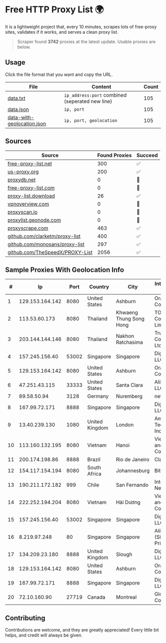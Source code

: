 
# Free HTTP Proxy List 🌍

It is a lightweight project that, every 10 minutes, scrapes lots of free-proxy sites, validates if it works, and serves a clean proxy list.


> Scraper found **3742** proxies at the latest update. Usable proxies are below.

## Usage

Click the file format that you want and copy the URL.


|File|Content|Count|
|----|-------|-----|
|[data.txt](https://raw.githubusercontent.com/themiralay/Proxy-List-World/master/data.txt)|`ip_address:port` combined (seperated new line)|105|
|[data.json](https://raw.githubusercontent.com/themiralay/Proxy-List-World/master/data.json)|`ip, port`|105|
|[data-with-geolocation.json](https://raw.githubusercontent.com/themiralay/Proxy-List-World/master/data-with-geolocation.json)|`ip, port, geolocation`|105|

## Sources

|Source|Found Proxies|Succeed|
|------|-------------|-------|
|[free-proxy-list.net](https://free-proxy-list.net)|300|✅|
|[us-proxy.org](https://www.us-proxy.org)|200|✅|
|[proxydb.net](http://proxydb.net)|0|🚫|
|[free-proxy-list.com](https://free-proxy-list.com/?page=&port=&type%5B%5D=http&type%5B%5D=https&up_time=0&search=Search)|0|🚫|
|[proxy-list.download](https://www.proxy-list.download/HTTP)|26|✅|
|[vpnoverview.com](https://vpnoverview.com/privacy/anonymous-browsing/free-proxy-servers)|0|🚫|
|[proxyscan.io](https://www.proxyscan.io)|0|🚫|
|[proxylist.geonode.com](https://proxylist.geonode.com/api/proxy-list?limit=300&page=1&sort_by=lastChecked&sort_type=desc&protocols=http,https)|0|🚫|
|[proxyscrape.com](https://api.proxyscrape.com/v2/?request=displayproxies&protocol=http&timeout=10000&country=all&ssl=all&anonymity=all)|463|✅|
|[github.com/clarketm/proxy-list](https://raw.githubusercontent.com/clarketm/proxy-list/master/proxy-list-raw.txt)|400|✅|
|[github.com/monosans/proxy-list](https://raw.githubusercontent.com/monosans/proxy-list/main/proxies/http.txt)|297|✅|
|[github.com/TheSpeedX/PROXY-List](https://raw.githubusercontent.com/TheSpeedX/PROXY-List/master/http.txt)|2056|✅|


## Sample Proxies With Geolocation Info

|#|Ip|Port|Country|City|Internet Service Provider|
|-|--|----|-------|----|-------------------------|
|1|129.153.164.142|8080|United States|Ashburn|Oracle Corporation|
|2|113.53.60.173|8080|Thailand|Khwaeng Thung Song Hong|TOT Public Company Limited|
|3|203.144.144.146|8080|Thailand|Nakhon Ratchasima|True Internet Corporation CO. Ltd.|
|4|157.245.156.40|53002|Singapore|Singapore|DigitalOcean, LLC|
|5|129.153.164.142|8080|United States|Ashburn|Oracle Corporation|
|6|47.251.43.115|33333|United States|Santa Clara|Alibaba Cloud LLC|
|7|89.58.50.94|3128|Germany|Nuremberg|netcup GmbH|
|8|167.99.72.171|8888|Singapore|Singapore|DigitalOcean, LLC|
|9|13.40.239.130|1080|United Kingdom|London|Amazon Technologies Inc.|
|10|113.160.132.195|8080|Vietnam|Hanoi|VietNam Post and Telecom Corporation|
|11|200.174.198.86|8888|Brazil|Rio de Janeiro|Claro S.A|
|12|154.117.154.194|8080|South Africa|Johannesburg|BitCo|
|13|190.211.172.182|999|Chile|San Fernando|InterNexa Global Network|
|14|222.252.194.204|8080|Vietnam|Hải Dương|VietNam Post and Telecom Corporation|
|15|157.245.156.40|53002|Singapore|Singapore|DigitalOcean, LLC|
|16|8.219.97.248|80|Singapore|Singapore|Alibaba Cloud (Singapore) Private Limited|
|17|134.209.23.180|8888|United Kingdom|Slough|DigitalOcean, LLC|
|18|129.153.164.142|8080|United States|Ashburn|Oracle Corporation|
|19|167.99.72.171|8888|Singapore|Singapore|DigitalOcean, LLC|
|20|72.10.160.90|27719|Canada|Montreal|GloboTech Communications|



## Contributing

Contributions are welcome, and they are greatly appreciated! Every
little bit helps, and credit will always be given.

